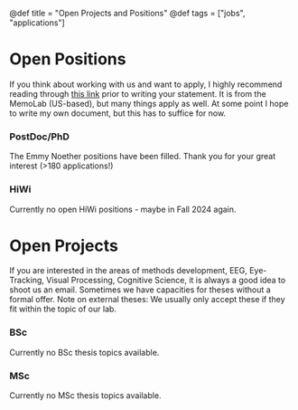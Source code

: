 @def title = "Open Projects and Positions"
@def tags = ["jobs", "applications"]

# Open Positions
If you think about working with us and want to apply, I highly recommend reading through [this link](http://www.thememolab.org/pages/gradapps/) prior to writing your statement. It is from the MemoLab (US-based), but many things apply as well. At some point I hope to write my own document, but this has to suffice for now.

### PostDoc/PhD
The Emmy Noether positions have been filled. Thank you for your great interest (>180 applications!)

### HiWi
Currently no open HiWi positions - maybe in Fall 2024 again.

# Open Projects
If you are interested in the areas of methods development, EEG, Eye-Tracking, Visual Processing, Cognitive Science, it is always a good idea to shoot us an email. Sometimes we have capacities for theses without a formal offer. Note on external theses: We usually only accept these if they fit within the topic of our lab.

### BSc
Currently no BSc thesis topics available.

### MSc

Currently no MSc thesis topics available.
